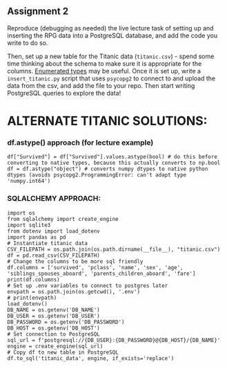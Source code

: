 ## Assignment 2

Reproduce (debugging as needed) the live lecture task of setting up and
inserting the RPG data into a PostgreSQL database, and add the code you write to
do so.

Then, set up a new table for the Titanic data (`titanic.csv`) - spend some time
thinking about the schema to make sure it is appropriate for the columns.
[Enumerated types](https://www.postgresql.org/docs/9.1/datatype-enum.html) may
be useful. Once it is set up, write a `insert_titanic.py` script that uses
`psycopg2` to connect to and upload the data from the csv, and add the file to
your repo. Then start writing PostgreSQL queries to explore the data!



# ALTERNATE TITANIC SOLUTIONS:

### df.astype() approach (for lecture example)
```
df["Survived"] = df["Survived"].values.astype(bool) # do this before converting to native types, because this actually converts to np.bool
df = df.astype("object") # converts numpy dtypes to native python dtypes (avoids psycopg2.ProgrammingError: can't adapt type 'numpy.int64')
```

### SQLALCHEMY APPROACH:
```
import os
from sqlalchemy import create_engine
import sqlite3
from dotenv import load_dotenv
import pandas as pd
# Instantiate titanic data
CSV_FILEPATH = os.path.join(os.path.dirname(__file__), "titanic.csv")
df = pd.read_csv(CSV_FILEPATH)
# Change the columns to be more sql friendly
df.columns = ['survived', 'pclass', 'name', 'sex', 'age',
'siblings_spouses_aboard', 'parents_children_aboard', 'fare']
print(df.columns)
# Set up .env variables to connect to postgres later
envpath = os.path.join(os.getcwd(), '.env')
# print(envpath)
load_dotenv()
DB_NAME = os.getenv('DB_NAME')
DB_USER = os.getenv('DB_USER')
DB_PASSWORD = os.getenv('DB_PASSWORD')
DB_HOST = os.getenv('DB_HOST')
# Set connection to PostgreSQL
sql_url = f'postgresql://{DB_USER}:{DB_PASSWORD}@{DB_HOST}/{DB_NAME}'
engine = create_engine(sql_url)
# Copy df to new table in PostgreSQL
df.to_sql('titanic_data', engine, if_exists='replace')
```

